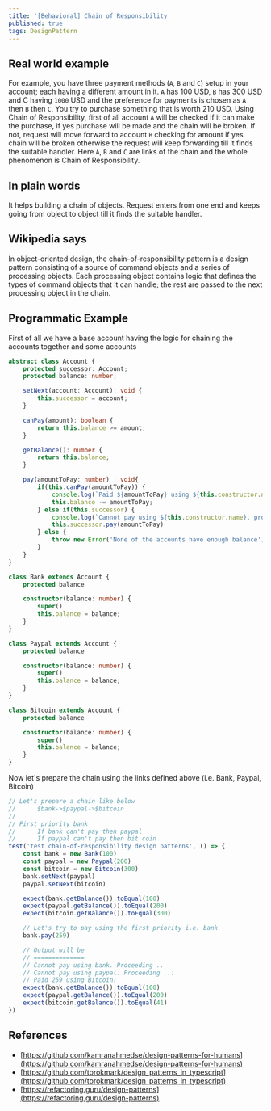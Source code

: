```yaml
---
title: '[Behavioral] Chain of Responsibility'
published: true
tags: DesignPattern
---
```


## Real world example

For example, you have three payment methods (`A`, `B` and `C`) setup in your account; each having a different amount in it.
`A` has 100 USD, `B` has 300 USD and C having `1000` USD and the preference for payments is chosen as `A` then `B` then `C`.
You try to purchase something that is worth 210 USD. Using Chain of Responsibility, first of all account `A` will be
checked if it can make the purchase, if yes purchase will be made and the chain will be broken. If not, request
will move forward to account `B` checking for amount if yes chain will be broken otherwise the request will keep
forwarding till it finds the suitable handler. Here `A`, `B` and `C` are links of the chain and the whole phenomenon is
Chain of Responsibility.

## In plain words

It helps building a chain of objects. Request enters from one end and keeps going from object to object till it
finds the suitable handler.

## Wikipedia says

In object-oriented design, the chain-of-responsibility pattern is a design pattern consisting of a source of
command objects and a series of processing objects. Each processing object contains logic that defines the types
of command objects that it can handle; the rest are passed to the next
processing object in the chain.

## Programmatic Example

First of all we have a base account having the logic for chaining the accounts
together and some accounts

```typescript
abstract class Account {
    protected successor: Account;
    protected balance: number;

    setNext(account: Account): void {
        this.successor = account;
    }

    canPay(amount): boolean {
        return this.balance >= amount;
    }

    getBalance(): number {
        return this.balance;
    }

    pay(amountToPay: number) : void{
        if(this.canPay(amountToPay)) {
            console.log(`Paid ${amountToPay} using ${this.constructor.name}`)
            this.balance -= amountToPay;
        } else if(this.successor) {
            console.log(`Cannot pay using ${this.constructor.name}, proceeding...`)
            this.successor.pay(amountToPay)
        } else {
            throw new Error('None of the accounts have enough balance')
        }
    }
}

class Bank extends Account {
    protected balance

    constructor(balance: number) {
        super()
        this.balance = balance;
    }
}

class Paypal extends Account {
    protected balance

    constructor(balance: number) {
        super()
        this.balance = balance;
    }
}

class Bitcoin extends Account {
    protected balance

    constructor(balance: number) {
        super()
        this.balance = balance;
    }
}
```

Now let's prepare the chain using the links defined above (i.e. Bank, Paypal,
Bitcoin)

```typescript
// Let's prepare a chain like below
//      $bank->$paypal->$bitcoin
//
// First priority bank
//      If bank can't pay then paypal
//      If paypal can't pay then bit coin
test('test chain-of-responsibility design patterns', () => {
    const bank = new Bank(100)
    const paypal = new Paypal(200)
    const bitcoin = new Bitcoin(300)
    bank.setNext(paypal)
    paypal.setNext(bitcoin)

    expect(bank.getBalance()).toEqual(100)
    expect(paypal.getBalance()).toEqual(200)
    expect(bitcoin.getBalance()).toEqual(300)

    // Let's try to pay using the first priority i.e. bank
    bank.pay(259)

    // Output will be
    // ==============
    // Cannot pay using bank. Proceeding ..
    // Cannot pay using paypal. Proceeding ..:
    // Paid 259 using Bitcoin!
    expect(bank.getBalance()).toEqual(100)
    expect(paypal.getBalance()).toEqual(200)
    expect(bitcoin.getBalance()).toEqual(41)
})
```

## References

- [https://github.com/kamranahmedse/design-patterns-for-humans](https://github.com/kamranahmedse/design-patterns-for-humans)
- [https://github.com/torokmark/design_patterns_in_typescript](https://github.com/torokmark/design_patterns_in_typescript)
- [https://refactoring.guru/design-patterns](https://refactoring.guru/design-patterns)